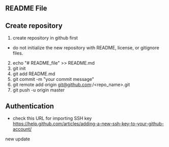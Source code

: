 ## README File ##

## Create repository
1. create repository in github first
* do not initialize the new repository with README, license, or gitignore files.

2. echo "# README_file" >> README.md
3. git init
4. git add README.md
5. git commit -m "your commit message"
6. git remote add origin git@github.com:<user>/<repo_name>.git
7. git push -u origin master


## Authentication
* check this URL for importing SSH key
https://help.github.com/articles/adding-a-new-ssh-key-to-your-github-account/

new update
